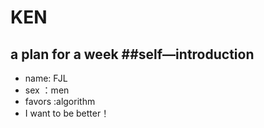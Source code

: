 # KEN
 a plan for a week
##self—introduction
---
- name: FJL
- sex ：men
- favors :algorithm
- I want to be better！
